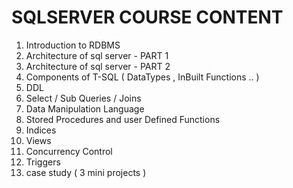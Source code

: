 # SQLSERVER COURSE CONTENT

1. Introduction to RDBMS 
2. Architecture of sql server - PART 1 
3. Architecture of sql server - PART 2
4. Components of T-SQL ( DataTypes , InBuilt Functions .. ) 
5. DDL 
6. Select / Sub Queries / Joins 
7. Data Manipulation Language 
8. Stored Procedures and user Defined Functions
9. Indices 
10. Views 
11. Concurrency Control
12. Triggers 
13. case study ( 3 mini projects ) 
